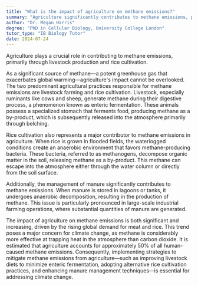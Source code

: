 ```yaml
---
title: "What is the impact of agriculture on methane emissions?"
summary: "Agriculture significantly contributes to methane emissions, primarily through livestock production and rice cultivation."
author: "Dr. Megan Harris"
degree: "PhD in Cellular Biology, University College London"
tutor_type: "IB Biology Tutor"
date: 2024-07-24
---
```


Agriculture plays a crucial role in contributing to methane emissions, primarily through livestock production and rice cultivation.

As a significant source of methane—a potent greenhouse gas that exacerbates global warming—agriculture's impact cannot be overlooked. The two predominant agricultural practices responsible for methane emissions are livestock farming and rice cultivation. Livestock, especially ruminants like cows and sheep, generate methane during their digestive process, a phenomenon known as enteric fermentation. These animals possess a specialized stomach that ferments food, producing methane as a by-product, which is subsequently released into the atmosphere primarily through belching.

Rice cultivation also represents a major contributor to methane emissions in agriculture. When rice is grown in flooded fields, the waterlogged conditions create an anaerobic environment that favors methane-producing bacteria. These bacteria, referred to as methanogens, decompose organic matter in the soil, releasing methane as a by-product. This methane can escape into the atmosphere either through the water column or directly from the soil surface.

Additionally, the management of manure significantly contributes to methane emissions. When manure is stored in lagoons or tanks, it undergoes anaerobic decomposition, resulting in the production of methane. This issue is particularly pronounced in large-scale industrial farming operations, where substantial quantities of manure are generated.

The impact of agriculture on methane emissions is both significant and increasing, driven by the rising global demand for meat and rice. This trend poses a major concern for climate change, as methane is considerably more effective at trapping heat in the atmosphere than carbon dioxide. It is estimated that agriculture accounts for approximately $50\%$ of all human-caused methane emissions. Consequently, implementing strategies to mitigate methane emissions from agriculture—such as improving livestock diets to minimize enteric fermentation, adopting alternative rice cultivation practices, and enhancing manure management techniques—is essential for addressing climate change.
    